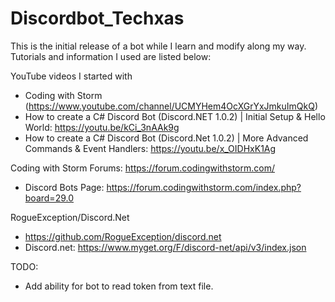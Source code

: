 # Discordbot_Techxas
This is the initial release of a bot while I learn and modify along my way. Tutorials and information I used are listed below:

YouTube videos I started with
 * Coding with Storm (https://www.youtube.com/channel/UCMYHem4OcXGrYxJmkuImQkQ)
 * How to create a C# Discord Bot (Discord.NET 1.0.2) | Initial Setup & Hello World: https://youtu.be/kCi_3nAAk9g
 * How to create a C# Discord Bot (Discord.Net 1.0.2) | More Advanced Commands & Event Handlers: https://youtu.be/x_OIDHxK1Ag
	
Coding with Storm Forums: https://forum.codingwithstorm.com/
 * Discord Bots Page: https://forum.codingwithstorm.com/index.php?board=29.0
	
RogueException/Discord.Net
 * https://github.com/RogueException/discord.net
 * Discord.net:  https://www.myget.org/F/discord-net/api/v3/index.json
	
TODO:
 * Add ability for bot to read token from text file.

